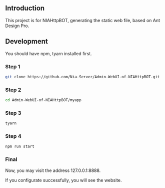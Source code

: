 ## Introduction

This project is for NIAHttpBOT, generating the static web file, based on Ant Design Pro.

## Development



You should have npm, tyarn installed first.

### Step 1

```bash
git clone https://github.com/Nia-Server/Admin-WebUI-of-NIAHttpBOT.git

```

### Step 2

```bash
cd Admin-WebUI-of-NIAHttpBOT/myapp
```

### Step 3

```bash
tyarn
```

### Step 4

```bash
npm run start
```

### Final

Now, you may visit the address 127.0.0.1:8888.

If you configurate successfully, you will see the website.